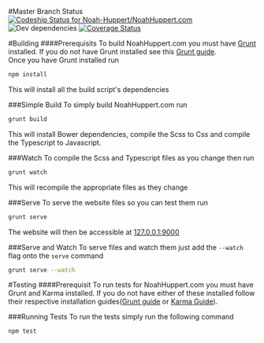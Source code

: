 #Master Branch Status
[ ![Codeship Status for Noah-Huppert/NoahHuppert.com](https://codeship.com/projects/d6c1cde0-6a97-0132-bb19-123b90e6e43d/status?branch=master)](https://codeship.com/projects/53754)
![Dev dependencies](https://david-dm.org/Noah-Huppert/NoahHuppert.com/dev-status.svg?style=flat)
[![Coverage Status](https://img.shields.io/coveralls/Noah-Huppert/NoahHuppert.com.svg)](https://coveralls.io/r/Noah-Huppert/NoahHuppert.com)

#Building
####Prerequisits
To build NoahHuppert.com you must have [Grunt](http://gruntjs.com/) installed. If you do not have Grunt installed see this [Grunt guide](http://gruntjs.com/getting-started).  
Once you have Grunt installed run
```bash
npm install
```
This will install all the build script's dependencies

###Simple Build
To simply build NoahHuppert.com run  
```bash
grunt build
```
This will install Bower dependencies, compile the Scss to Css and compile the Typescript to Javascript.  


###Watch
To compile the Scss and Typescript files as you change then run
```bash
grunt watch
```
This will recompile the appropriate files as they change


###Serve
To serve the website files so you can test them run
```bash
grunt serve
```
The website will then be accessible at [127.0.0.1:9000](127.0.0.1:9000)


###Serve and Watch
To serve files and watch them just add the `--watch` flag onto the `serve` command
```bash
grunt serve --watch
```


#Testing
####Prerequisit
To run tests for NoahHuppert.com you must have Grunt and Karma installed. If you do not have either of these installed follow their respective installation guides([Grunt guide](http://gruntjs.com/getting-started) or [Karma Guide](http://karma-runner.github.io/0.12/intro/installation.html)).  

###Running Tests
To run the tests simply run the following command
```bash
npm test
```
